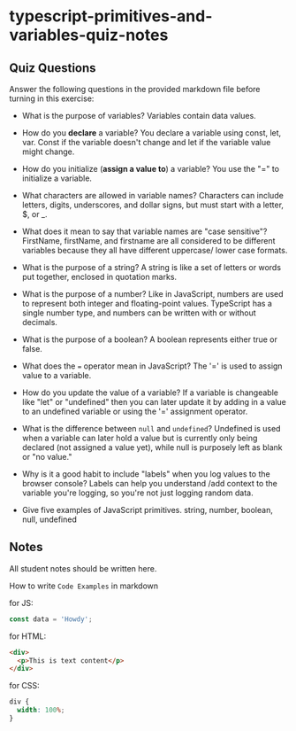 # typescript-primitives-and-variables-quiz-notes

## Quiz Questions

Answer the following questions in the provided markdown file before turning in this exercise:

- What is the purpose of variables?
  Variables contain data values.

- How do you **declare** a variable?
  You declare a variable using const, let, var. Const if the variable doesn't change and let if the variable value might change.

- How do you initialize (**assign a value to**) a variable?
  You use the "=" to initialize a variable.

- What characters are allowed in variable names?
  Characters can include letters, digits, underscores, and dollar signs, but must start with a letter, $, or \_.

- What does it mean to say that variable names are "case sensitive"?
  FirstName, firstName, and firstname are all considered to be different variables because they all have different uppercase/ lower case formats.

- What is the purpose of a string?
  A string is like a set of letters or words put together, enclosed in quotation marks.

- What is the purpose of a number?
  Like in JavaScript, numbers are used to represent both integer and floating-point values. TypeScript has a single number type, and numbers can be written with or without decimals.

- What is the purpose of a boolean?
  A boolean represents either true or false.

- What does the `=` operator mean in JavaScript?
  The '=' is used to assign value to a variable.

- How do you update the value of a variable?
  If a variable is changeable like "let" or "undefined" then you can later update it by adding in a value to an undefined variable or using the '=' assignment operator.

- What is the difference between `null` and `undefined`?
  Undefined is used when a variable can later hold a value but is currently only being declared (not assigned a value yet), while null is purposely left as blank or "no value."

- Why is it a good habit to include "labels" when you log values to the browser console?
  Labels can help you understand /add context to the variable you're logging, so you're not just logging random data.

- Give five examples of JavaScript primitives.
  string, number, boolean, null, undefined

## Notes

All student notes should be written here.

How to write `Code Examples` in markdown

for JS:

```javascript
const data = 'Howdy';
```

for HTML:

```html
<div>
  <p>This is text content</p>
</div>
```

for CSS:

```css
div {
  width: 100%;
}
```
